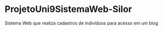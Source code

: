 # ProjetoUni9SistemaWeb-Silor
Sistema Web que realiza cadastros de indivíduos para acesso em um blog 
